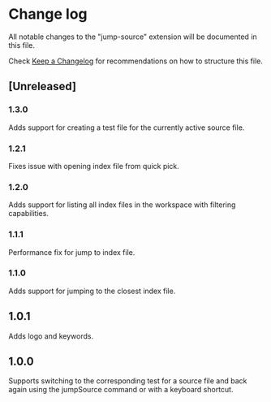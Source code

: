 # Change log

All notable changes to the "jump-source" extension will be documented in this file.

Check [Keep a Changelog](http://keepachangelog.com/) for recommendations on how to structure this file.

## [Unreleased]

### 1.3.0

Adds support for creating a test file for the currently active source file.

### 1.2.1

Fixes issue with opening index file from quick pick.

### 1.2.0

Adds support for listing all index files in the workspace with filtering capabilities.

### 1.1.1

Performance fix for jump to index file.

### 1.1.0

Adds support for jumping to the closest index file.

## 1.0.1

Adds logo and keywords.

## 1.0.0

Supports switching to the corresponding test for a source file and back again using the jumpSource command or with a keyboard shortcut.
